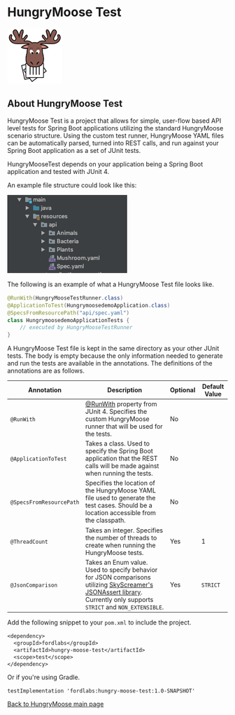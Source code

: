 
# HungryMoose Test

<img src="moose-01.png" alt="HungryMoose moose image" width="25%" height="25%">

## About HungryMoose Test

HungryMoose Test is a project that allows for simple, user-flow based API level tests for Spring Boot applications utilizing 
the standard HungryMoose scenario structure. Using the custom test runner, HungryMoose YAML files can be automatically parsed, 
turned into REST calls, and run against your Spring Boot application as a set of JUnit tests.

HungryMooseTest depends on your application being a Spring Boot application and tested with JUnit 4.

An example file structure could look like this:

![An example of the possible directory layout. Java's main directory contains a resources directory containing a directory called api that has all of the HungryMoose yaml files](example-directory-structure.png)

The following is an example of what a HungryMoose Test file looks like.

```Java
@RunWith(HungryMooseTestRunner.class)
@ApplicationToTest(HungrymoosedemoApplication.class)
@SpecsFromResourcePath("api/spec.yaml")
class HungrymoosedemoApplicationTests {
	// executed by HungryMooseTestRunner
}
```

A HungryMoose Test file is kept in the same directory as your other JUnit tests. The body is empty because the only information
needed to generate and run the tests are available in the annotations. The definitions of the annotations are as follows.

| Annotation | Description | Optional | Default Value |
| ---------- | ----------- | -------- | ------------- |
| `@RunWith` | [@RunWith](https://github.com/junit-team/junit4/wiki/Test-runners#runwith-annotation) property from JUnit 4. Specifies the custom HungryMoose runner that will be used for the tests. | No |
| `@ApplicationToTest` | Takes a class. Used to specify the Spring Boot application that the REST calls will be made against when running the tests. | No |
| `@SpecsFromResourcePath` | Specifies the location of the HungryMoose YAML file used to generate the test cases. Should be a location accessible from the classpath. | No |
| `@ThreadCount` | Takes an integer. Specifies the number of threads to create when running the HungryMoose tests. | Yes | 1 |
| `@JsonComparison` | Takes an Enum value. Used to specify behavior for JSON comparisons utilizing [SkyScreamer's JSONAssert library](http://jsonassert.skyscreamer.org/apidocs/org/skyscreamer/jsonassert/JSONCompareMode.html). Currently only supports `STRICT` and `NON_EXTENSIBLE`.| Yes | `STRICT` |

Add the following snippet to your `pom.xml` to include the project.

```Maven POM
<dependency>
  <groupId>fordlabs</groupId>
  <artifactId>hungry-moose-test</artifactId>
  <scope>test</scope>
</dependency>
```

Or if you're using Gradle.

```Gradle
testImplementation 'fordlabs:hungry-moose-test:1.0-SNAPSHOT'
```

[Back to HungryMoose main page](https://github.com/FordLabs/HungryMoose)
